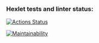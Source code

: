### Hexlet tests and linter status:
[![Actions Status](https://github.com/rosoporto/python-project-49/actions/workflows/hexlet-check.yml/badge.svg)](https://github.com/rosoporto/python-project-49/actions)

[![Maintainability](https://api.codeclimate.com/v1/badges/314620f7db86e182dcb6/maintainability)](https://codeclimate.com/github/rosoporto/python-project-49/maintainability)